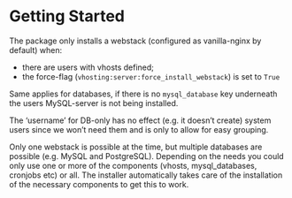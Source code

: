 # Getting Started

The package only installs a webstack (configured as vanilla-nginx by default) when:

  -   there are users with vhosts defined;
  -   the force-flag (`vhosting:server:force_install_webstack`) is set to `True`

Same applies for databases, if there is no `mysql_database` key
underneath the users MySQL-server is not being installed.

The ‘username’ for DB-only has no effect (e.g. it doesn’t create) system
users since we won’t need them and is only to allow for easy grouping.

Only one webstack is possible at the time, but multiple databases are
possible (e.g. MySQL and PostgreSQL). Depending on the needs you could
only use one or more of the components (vhosts, mysql\_databases,
cronjobs etc) or all. The installer automatically takes care of the
installation of the necessary components to get this to work.
